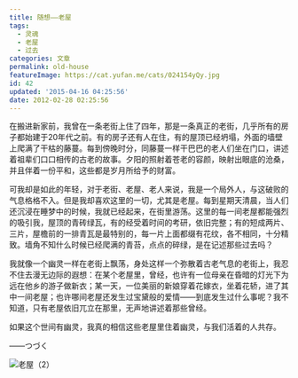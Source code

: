 ```yaml
---
title: 随想——老屋
tags:
  - 灵魂
  - 老屋
  - 过去
categories: 文章
permalink: old-house
featureImage: https://cat.yufan.me/cats/024154yQy.jpg
id: 42
updated: '2015-04-16 04:25:56'
date: 2012-02-28 02:25:56
---
```


在搬进新家前，我曾在一条老街上住了四年，那是一条真正的老街，几乎所有的房子都始建于20年代之前。有的房子还有人在住，有的屋顶已经坍塌，外面的墙壁上爬满了干枯的藤蔓。每到傍晚时分，同藤蔓一样干巴巴的老人们坐在门口，讲述着祖辈们口口相传的古老的故事。夕阳的照射着苍老的容颜，映射出眼底的沧桑，并且伴着一份平和，这些都是岁月所给予的财富。

<!--more-->

可我却是如此的年轻，对于老街、老屋、老人来说，我是一个局外人，与这破败的气息格格不入。但是我却喜欢这里的一切，尤其是老屋。每到星期天清晨，当人们还沉浸在睡梦中的时候，我就已经起来，在街里游荡。这里的每一间老屋都能强烈的吸引我，屋顶的青砖绿瓦，有的经受着时间的考研，依旧完整；有的短成两片、三片，屋檐前的一排青瓦是最特别的，每一片上面都缀有花纹，各不相同，十分精致。墙角不知什么时候已经爬满的青苔，点点的碎绿，是在记述那些过去吗？

我就像一个幽灵一样在老街上飘荡，身处这样一个弥散着古老气息的老街上，我忍不住去漫无边际的遐想：在某个老屋里，曾经，也许有一位母亲在昏暗的灯光下为远在他乡的游子做新衣；某一天，一位美丽的新娘穿着花嫁衣，坐着花轿，进了其中一间老屋；也许哪间老屋还发生过宝黛般的爱情——到底发生过什么事呢？我不知道，只有老屋依旧兀立在那里，无声地讲述着那些曾经。

如果这个世间有幽灵，我真的相信这些老屋里住着幽灵，与我们活着的人共存。

——つづく 

![老屋（2）](https://cat.yufan.me/cats/0241548sK.jpg)
